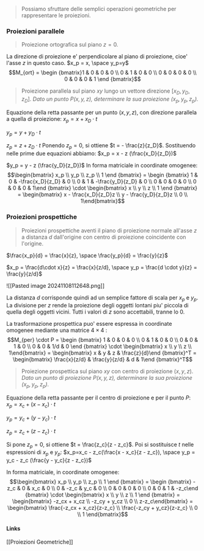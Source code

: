 >Possiamo sfruttare delle semplici operazioni geometriche per rappresentare le proiezioni.

### Proiezioni parallele
>Proiezione ortografica sul piano $z = 0$.

La direzione di proiezione e' perpendicolare al piano di proiezione, cioe' l'asse $z$ in questo caso.
$x_p = x, \space y_p=y$
$$M_{ort} = \begin {bmatrix}1 & 0 & 0 & 0 \\ 0 & 1 & 0 & 0 \\ 0 & 0 & 0 & 0 \\ 0 & 0 & 0 & 1 \end {bmatrix}$$

>Proiezione parallela sul piano $xy$ lungo un vettore direzione $[x_D, y_D, z_D]$. *Dato un punto $P(x, y, z)$, determinare la sua proiezione $(x_p, y_p, z_p)$.*

Equazione della retta passante per un punto $(x, y, z)$, con direzione parallela a quella di proiezione:
$x_p = x + x_D \cdot t$ 

$y_p = y + y_D \cdot t$ 

$z_p = z + z_D \cdot t$ 
Ponendo $z_p = 0$, si ottiene $t = - \frac{z}{z_D}$. Sostituendo nelle prime due equazioni abbiamo:
$x_p = x - z (\frac{x_D}{z_D})$

$y_p = y - z (\frac{y_D}{z_D})$
In forma matriciale in coordinate omogenee:
$$\begin{bmatrix} x_p \\ y_p \\ z_p \\ 1 \end {bmatrix} = \begin {bmatrix} 1 & 0 & -\frac{x_D}{z_D} & 0 \\ 0 & 1 & -\frac{y_D}{z_D} & 0 \\ 0 & 0 & 0 & 0 \\ 0 & 0 & 0 & 1\end {bmatrix} \cdot \begin{bmatrix} x \\ y \\ z \\ 1 \end {bmatrix} = \begin{bmatrix} x - \frac{x_D}{z_D}z \\ y - \frac{y_D}{z_D}z \\ 0 \\ 1\end{bmatrix}$$

### Proiezioni prospettiche
>Proiezioni prospettiche aventi il piano di proiezione normale all'asse $z$ a distanza $d$ dall'origine con centro di proiezione coincidente con l'origine.

$\frac{x_p}{d} = \frac{x}{z}, \space \frac{y_p}{d} = \frac{y}{z}$

$x_p = \frac{d\cdot x}{z} = \frac{x}{z/d}, \space y_p = \frac{d \cdot y}{z} = \frac{y}{z/d}$

![[Pasted image 20241108112648.png]]

La distanza $d$ corrisponde quindi ad un semplice fattore di scala per $x_p$ e $y_p$. La divisione per $z$ rende la proiezione degli oggetti lontani piu' piccola di quella degli oggetti vicini. Tutti i valori di $z$ sono accettabili, tranne lo 0.

La trasformazione prospettica puo' essere espressa in coordinate omogenee mediante una matrice $4\times4$ :
$$M_{per} \cdot P = \begin {bmatrix} 1 & 0 & 0 & 0 \\ 0 & 1 & 0 & 0 \\ 0 & 0 & 1 & 0 \\ 0 & 0 & 1/d & 0 \end {bmatrix} \cdot \begin{bmatrix} x \\ y \\ z \\ 1\end{bmatrix} = \begin{bmatrix} x & y & z & \frac{z}{d}\end {bmatrix}^T = \begin{bmatrix} \frac{x}{z/d} & \frac{y}{z/d} & d & 1\end {bmatrix}^T$$

>Proiezione prospettica sul piano $xy$ con centro di proiezione $(x, y ,z)$. *Dato un punto di proiezione $P(x, y, z)$, determinare la sua proiezione $(x_p, y_p, z_p)$.*

Equazione della retta passante per il centro di proiezione e per il punto $P$:
$x_p = x_c + (x - x_c)\cdot t$

$y_p = y_c + (y - y_c)\cdot t$

$z_p = z_c + (z - z_c)\cdot t$

Si pone $z_p = 0$, si ottiene $t = \frac{z_c}{z - z_c}$. Poi si sostituisce $t$ nelle espressioni di $x_p$ e $y_p$:
$x_p=x_c - z_c(\frac{x - x_c}{z - z_c}), \space y_p = y_c - z_c (\frac{y - y_c}{z - z_c})$

In forma matriciale, in coordinate omogenee:
$$\begin{bmatrix} x_p \\ y_p \\ z_p \\ 1 \end {bmatrix} = \begin {bmatrix} -z_c & 0 & x_c & 0 \\ 0 & -z_c & y_c & 0 \\ 0 & 0 & 0 & 0 \\ 0 & 0 & 1 & -z_c\end {bmatrix} \cdot \begin{bmatrix} x \\ y \\ z \\ 1 \end {bmatrix} = \begin{bmatrix} -z_cx + x_cz \\ -z_cy + y_cz \\ 0 \\ z-z_c\end{bmatrix} = \begin{bmatrix} \frac{-z_cx + x_cz}{z-z_c} \\ \frac{-z_cy + y_cz}{z-z_c} \\ 0 \\ 1 \end{bmatrix}$$
#### Links
[[Proiezioni Geometriche]]
